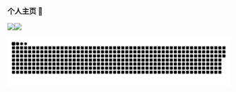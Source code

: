 ### 个人主页 👋

<!--
**AmVilCresx/AmVilCresx** is a ✨ _special_ ✨ repository because its `README.md` (this file) appears on your GitHub profile.

Here are some ideas to get you started:

- 🔭 I’m currently working on ...
- 🌱 I’m currently learning ...
- 👯 I’m looking to collaborate on ...
- 🤔 I’m looking for help with ...
- 💬 Ask me about ...
- 📫 How to reach me: ...
- 😄 Pronouns: ...
- ⚡ Fun fact: ...
[![AmVilCresx's GitHub stats](https://github-readme-stats.vercel.app/api?username=AmVilCresx&theme=calm&show_icons=true)](https://github.com/anuraghazra/github-readme-stats)
-->

<img align="" height="137px" src="https://github-readme-stats.vercel.app/api?username=AmVilCresx&hide_title=true&hide_border=true&show_icons=true&include_all_commits=true&line_height=21&bg_color=0,EC6C6C,FFD479,FFFC79,73FA79&theme=graywhite&locale=cn&range=all_time" /><img align="" height="137px" src="https://github-readme-stats.vercel.app/api/top-langs/?username=AmVilCresx&hide_title=true&hide_border=true&layout=compact&bg_color=0,73FA79,73FDFF,D783FF&theme=graywhite&locale=cn&range=all_time" />

![亮色](https://raw.githubusercontent.com/amvilcresx/amvilcresx/output/github-contribution-grid-snake.svg)
